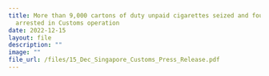 ```yaml
---
title: More than 9,000 cartons of duty unpaid cigarettes seized and four men
  arrested in Customs operation
date: 2022-12-15
layout: file
description: ""
image: ""
file_url: /files/15_Dec_Singapore_Customs_Press_Release.pdf
---
```

